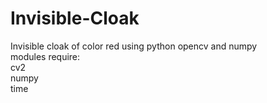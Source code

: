 # Invisible-Cloak
Invisible cloak of color red using python opencv and numpy <br>
modules require:<br>
cv2 <br>
numpy <br>
time <br>
